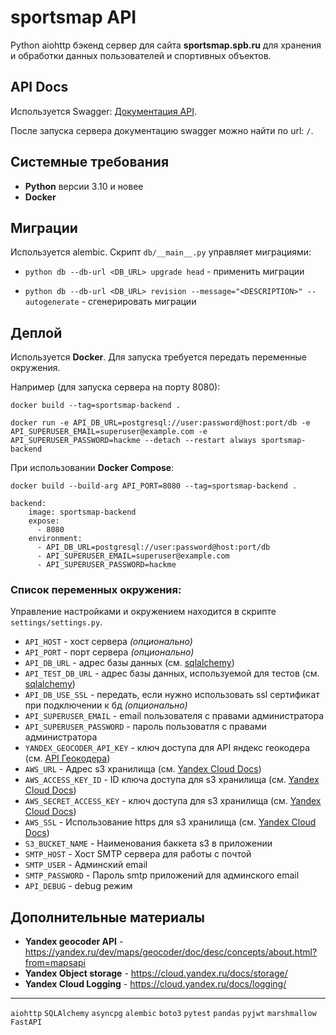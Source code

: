 # sportsmap API


Python aiohttp бэкенд сервер для сайта __sportsmap.spb.ru__
для хранения и обработки данных пользователей и 
спортивных объектов.


## API Docs


Используется Swagger: [Документация API](https://sportsmap.spb.ru/new-api/docs).

После запуска сервера документацию swagger можно найти по url: `/`.

## Системные требования


- __Python__ версии 3.10 и новее
- __Docker__ 


## Миграции

Используется alembic. Скрипт `db/__main__.py` управляет миграциями:

- `python db --db-url <DB_URL> upgrade head` - применить миграции

- `python db --db-url <DB_URL> revision --message="<DESCRIPTION>" --autogenerate` - сгенерировать миграции

## Деплой


Используется __Docker__. Для запуска требуется передать
переменные окружения.

Например (для запуска сервера на порту 8080):

`docker build --tag=sportsmap-backend .`

`docker run -e API_DB_URL=postgresql://user:password@host:port/db -e API_SUPERUSER_EMAIL=superuser@example.com -e API_SUPERUSER_PASSWORD=hackme --detach --restart always sportsmap-backend`

При использовании __Docker Compose__:

`docker build --build-arg API_PORT=8080 --tag=sportsmap-backend .`

```
backend:
    image: sportsmap-backend
    expose:
      - 8080
    environment:
      - API_DB_URL=postgresql://user:password@host:port/db
      - API_SUPERUSER_EMAIL=superuser@example.com
      - API_SUPERUSER_PASSWORD=hackme
```

### Список переменных окружения:

Управление настройками и окружением находится в скрипте `settings/settings.py`.

- `API_HOST` - хост сервера _(опционально)_
- `API_PORT` - порт сервера _(опционально)_
- `API_DB_URL` - адрес базы данных (см. [sqlalchemy](https://docs.sqlalchemy.org/en/20/core/engines.html#database-urls))
- `API_TEST_DB_URL` - адрес базы данных, используемой для тестов (см. [sqlalchemy](https://docs.sqlalchemy.org/en/20/core/engines.html#database-urls))
- `API_DB_USE_SSL` - передать, если нужно использовать ssl сертификат при подключении к бд _(опционально)_
- `API_SUPERUSER_EMAIL` - email пользователя с правами администратора
- `API_SUPERUSER_PASSWORD` - пароль пользоватля с правами администратора
- `YANDEX_GEOCODER_API_KEY` - ключ доступа для API яндекс геокодера (см. [API Геокодера](https://yandex.ru/dev/maps/geocoder/doc/desc/concepts/about.html?from=mapsapi))
- `AWS_URL` - Адрес s3 хранилища (см. [Yandex Cloud Docs](https://cloud.yandex.ru/docs/iam/operations/sa/create-access-key))
- `AWS_ACCESS_KEY_ID` - ID ключа доступа для s3 хранилища (см. [Yandex Cloud Docs](https://cloud.yandex.ru/docs/iam/operations/sa/create-access-key))
- `AWS_SECRET_ACCESS_KEY` - ключ доступа для s3 хранилища (см. [Yandex Cloud Docs](https://cloud.yandex.ru/docs/iam/operations/sa/create-access-key))
- `AWS_SSL` - Использование https для s3 хранилища (см. [Yandex Cloud Docs](https://cloud.yandex.ru/docs/iam/operations/sa/create-access-key))
- `S3_BUCKET_NAME` - Наименования баккета s3 в приложении
- `SMTP_HOST` - Хост SMTP сервера для работы с почтой
- `SMTP_USER` - Админский email
- `SMTP_PASSWORD` - Пароль smtp приложений для админского email
- `API_DEBUG` - debug режим


## Дополнительные материалы


- __Yandex geocoder API__ - https://yandex.ru/dev/maps/geocoder/doc/desc/concepts/about.html?from=mapsapi
- __Yandex Object storage__ - https://cloud.yandex.ru/docs/storage/
- __Yandex Cloud Logging__ - https://cloud.yandex.ru/docs/logging/
---

`aiohttp` `SQLAlchemy` `asyncpg` `alembic` `boto3` `pytest` `pandas` `pyjwt` `marshmallow` `FastAPI`